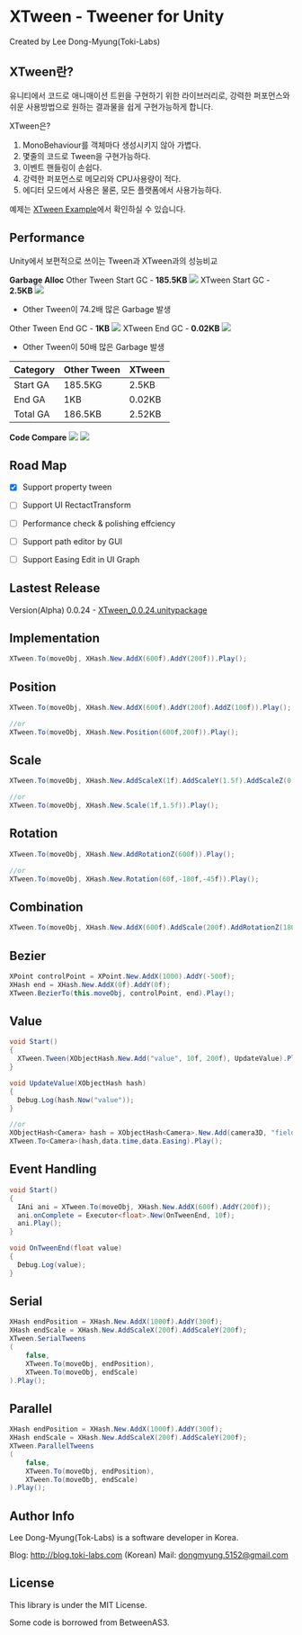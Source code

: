 XTween - Tweener for Unity
===
Created by Lee Dong-Myung(Toki-Labs)

XTween란?
---
유니티에서 코드로 애니매이션 트윈을 구현하기 위한 라이브러리로, 강력한 퍼포먼스와 쉬운 사용방법으로 원하는 결과물을 쉽게 구현가능하게 합니다.

XTween은?
1. MonoBehaviour를 객체마다 생성시키지 않아 가볍다.
2. 몇줄의 코드로 Tween을 구현가능하다.
3. 이벤트 핸들링이 손쉽다.
4. 강력한 퍼포먼스로 메모리와 CPU사용량이 적다.
5. 에디터 모드에서 사용은 물론, 모든 플랫폼에서 사용가능하다.

예제는 [XTween Example](http://toki-labs.com/xtween)에서 확인하실 수 있습니다.


Performance
---
Unity에서 보편적으로 쓰이는 Tween과 XTween과의 성능비교

__Garbage Alloc__
Other Tween Start GC - __185.5KB__
![](https://github.com/Toki-Labs/XTween/raw/master/StoreDocument/U_Tween_Start.png)
XTween Start GC - __2.5KB__
![](https://github.com/Toki-Labs/XTween/raw/master/StoreDocument/XTween_Start.png)
- Other Tween이 74.2배 많은 Garbage 발생 


Other Tween End GC - __1KB__
![](https://github.com/Toki-Labs/XTween/raw/master/StoreDocument/U_Tween_End.png)
XTween End GC - __0.02KB__
![](https://github.com/Toki-Labs/XTween/raw/master/StoreDocument/XTween_End.png)
- Other Tween이 50배 많은 Garbage 발생

 Category|Other Tween|XTween
 --------|-----------|------
 Start GA|185.5KG|2.5KB
 End GA|1KB|0.02KB
 Total GA|186.5KB|2.52KB
 
 
 __Code Compare__
 ![](https://github.com/Toki-Labs/XTween/raw/master/StoreDocument/U_Tween_Code.JPG)
 ![](https://github.com/Toki-Labs/XTween/raw/master/StoreDocument/XTween_Code.JPG)


Road Map
---
- [x] Support property tween
- [ ] Support UI RectactTransform
- [ ] Performance check & polishing effciency
- [ ] Support path editor by GUI
- [ ] Support Easing Edit in UI Graph


Lastest Release
---
Version(Alpha) 0.0.24 - [XTween_0.0.24.unitypackage](https://github.com/Toki-Labs/XTween/raw/master/Bin/XTween_0.0.24.unitypackage)


Implementation
---
```csharp
XTween.To(moveObj, XHash.New.AddX(600f).AddY(200f)).Play();
```


Position
---
```csharp
XTween.To(moveObj, XHash.New.AddX(600f).AddY(200f).AddZ(100f)).Play();

//or
XTween.To(moveObj, XHash.New.Position(600f,200f)).Play();
```

Scale
---
```csharp
XTween.To(moveObj, XHash.New.AddScaleX(1f).AddScaleY(1.5f).AddScaleZ(0.5f)).Play();

//or
XTween.To(moveObj, XHash.New.Scale(1f,1.5f)).Play();
```

Rotation
---
```csharp
XTween.To(moveObj, XHash.New.AddRotationZ(600f)).Play();

//or
XTween.To(moveObj, XHash.New.Rotation(60f,-180f,-45f)).Play();
```

Combination
---
```csharp
XTween.To(moveObj, XHash.New.AddX(600f).AddScale(200f).AddRotationZ(180f)).Play();
```

Bezier
---
```csharp
XPoint controlPoint = XPoint.New.AddX(1000).AddY(-500f);
XHash end = XHash.New.AddX(0f).AddY(0f);
XTween.BezierTo(this.moveObj, controlPoint, end).Play();
```

Value
---
```csharp
void Start()
{
  XTween.Tween(XObjectHash.New.Add("value", 10f, 200f), UpdateValue).Play();
}

void UpdateValue(XObjectHash hash)
{
  Debug.Log(hash.Now("value"));
}

//or
XObjectHash<Camera> hash = XObjectHash<Camera>.New.Add(camera3D, "fieldOfView", 6f);
XTween.To<Camera>(hash,data.time,data.Easing).Play();
```

Event Handling
---
```csharp
void Start()
{
  IAni ani = XTween.To(moveObj, XHash.New.AddX(600f).AddY(200f));
  ani.onComplete = Executor<float>.New(OnTweenEnd, 10f);
  ani.Play();
}

void OnTweenEnd(float value)
{
  Debug.Log(value);
}
```

Serial
---
```csharp
XHash endPosition = XHash.New.AddX(1000f).AddY(300f);
XHash endScale = XHash.New.AddScaleX(200f).AddScaleY(200f);
XTween.SerialTweens
(	
	false, 
	XTween.To(moveObj, endPosition), 
	XTween.To(moveObj, endScale)
).Play();
```

Parallel
---
```csharp
XHash endPosition = XHash.New.AddX(1000f).AddY(300f);
XHash endScale = XHash.New.AddScaleX(200f).AddScaleY(200f);
XTween.ParallelTweens
(	
	false, 
	XTween.To(moveObj, endPosition), 
	XTween.To(moveObj, endScale)
).Play();
```

Author Info
---
Lee Dong-Myung(Tok-Labs) is a software developer in Korea.

Blog: http://blog.toki-labs.com (Korean)
Mail: dongmyung.5152@gmail.com

License
---
This library is under the MIT License.

Some code is borrowed from BetweenAS3.
